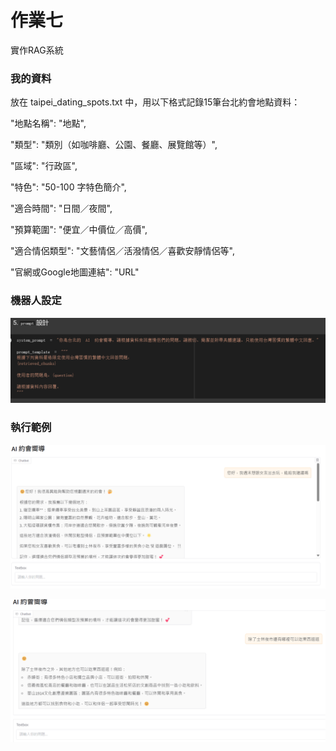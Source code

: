 # 作業七 

實作RAG系統

### 我的資料 

放在 taipei_dating_spots.txt 中，用以下格式記錄15筆台北約會地點資料：

"地點名稱": "地點",

"類型": "類別（如咖啡廳、公園、餐廳、展覽館等）",

"區域": "行政區",

"特色": "50-100 字特色簡介",

"適合時間": "日間／夜間",

"預算範圍": "便宜／中價位／高價",

"適合情侶類型": "文藝情侶／活潑情侶／喜歡安靜情侶等",

"官網或Google地圖連結": "URL"


### 機器人設定

![alt text](image.png)

### 執行範例

![alt text](image-1.png)

![alt text](image-2.png)
